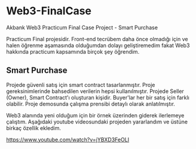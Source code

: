 # Web3-FinalCase
Akbank Web3 Practicum Final Case Project - Smart Purchase 

Practicum Final projesidir. Front-end tecrübem daha önce olmadığı için ve 
halen öğrenme aşamasında olduğumdan dolayı geliştiremedim fakat Web3 hakkında practicum kapsamında birçok şey öğrendim. 

## Smart Purchase

Projede güvenli satış için smart contract tasarlanmıştır. Proje gereksinimlerinde bahsedilen verilerin hepsi kullanılmıştır. Projede Seller (Owner), Smart Contract'ı 
oluşturan kişidir. Buyer'lar her bir satış için farklı olabilir. Proje demosunda çalışma prensibi detaylı olarak anlatılmıştır. 

Web3 alanında yeni olduğum için bir örnek üzerinden giderek ilerlemeye çalıştım. Aşağıdaki youtube videosundaki projeden yararlandım ve üstüne birkaç özellik ekledim. 

https://www.youtube.com/watch?v=jYBXD3FeOLI
